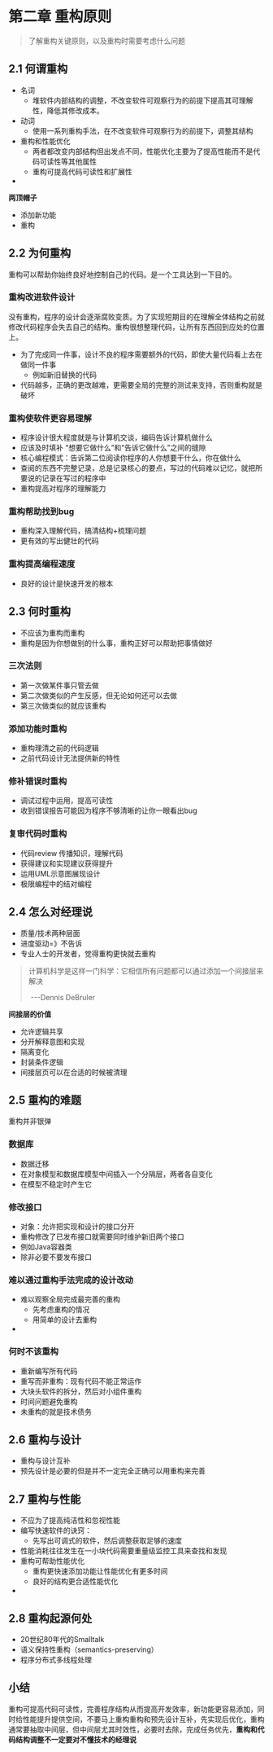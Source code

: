 # 第二章 重构原则

> 了解重构关键原则，以及重构时需要考虑什么问题

## 2.1 何谓重构

- 名词
  - 堆软件内部结构的调整，不改变软件可观察行为的前提下提高其可理解性，降低其修改成本。
- 动词
  - 使用一系列重构手法，在不改变软件可观察行为的前提下，调整其结构
- 重构和性能优化
  - 两者都改变内部结构但出发点不同，性能优化主要为了提高性能而不是代码可读性等其他属性
  - 重构可提高代码可读性和扩展性
- 

**两顶帽子**

- 添加新功能
- 重构

## 2.2 为何重构

重构可以帮助你始终良好地控制自己的代码。是一个工具达到一下目的。

### 重构改进软件设计

没有重构，程序的设计会逐渐腐败变质。为了实现短期目的在理解全体结构之前就修改代码程序会失去自己的结构。重构很想整理代码，让所有东西回到应处的位置上。

- 为了完成同一件事，设计不良的程序需要额外的代码，即使大量代码看上去在做同一件事
  - 例如新旧替换的代码
- 代码越多，正确的更改越难，更需要全局的完整的测试来支持，否则重构就是破坏

### 重构使软件更容易理解

- 程序设计很大程度就是与计算机交谈，编码告诉计算机做什么
- 应该及时填补 “想要它做什么”和“告诉它做什么”之间的缝隙
- 核心编程模式：告诉第二位阅读你程序的人你想要干什么，你在做什么
- 查阅的东西不完整记录，总是记录核心的要点，写过的代码难以记忆，就把所要说的记录在写过的程序中
- 重构提高对程序的理解能力

### 重构帮助找到bug

- 重构深入理解代码，搞清结构+梳理问题
- 更有效的写出健壮的代码

### 重构提高编程速度

- 良好的设计是快速开发的根本

## 2.3 何时重构

- 不应该为重构而重构
- 重构是因为你想做别的什么事，重构正好可以帮助把事情做好

### 三次法则

- 第一次做某件事只管去做
- 第二次做类似的产生反感，但无论如何还可以去做
- 第三次做类似的就应该重构

### 添加功能时重构

- 重构理清之前的代码逻辑
- 之前代码设计无法提供新的特性

### 修补错误时重构

- 调试过程中运用，提高可读性
- 收到错误报告可能因为程序不够清晰的让你一眼看出bug

### 复审代码时重构

- 代码review 传播知识，理解代码
- 获得建议和实现建议获得提升
- 运用UML示意图展现设计
- 极限编程中的结对编程

## 2.4 怎么对经理说

- 质量/技术两种层面
- 进度驱动=》不告诉
- 专业人士的开发者，觉得重构更快就去重构

> 计算机科学是这样一门科学：它相信所有问题都可以通过添加一个间接层来解决
>
> ​																				---Dennis DeBruler

**间接层的价值**

- 允许逻辑共享
- 分开解释意图和实现
- 隔离变化
- 封装条件逻辑
- 间接层页可以在合适的时候被清理

## 2.5 重构的难题

重构并非银弹

### 数据库

- 数据迁移
- 在对象模型和数据库模型中间插入一个分隔层，两者各自变化
- 在模型不稳定时产生它

### 修改接口

- 对象：允许把实现和设计的接口分开
- 重构修改了已发布接口就需要同时维护新旧两个接口
- 例如Java容器类
- 除非必要不要发布接口

### 难以通过重构手法完成的设计改动

- 难以观察全局完成最完善的重构
  - 先考虑重构的情况
  - 用简单的设计去重构
- 

### 何时不该重构

- 重新编写所有代码
- 重写而非重构：现有代码不能正常运作
- 大块头软件的拆分，然后对小组件重构
- 时间问题避免重构
- 未重构的就是技术债务

## 2.6 重构与设计

- 重构与设计互补
- 预先设计是必要的但是并不一定完全正确可以用重构来完善

## 2.7 重构与性能

- 不应为了提高纯洁性和忽视性能
- 编写快速软件的诀窍：
  - 先写出可调式的软件，然后调整获取足够的速度
- 性能消耗往往发生在一小块代码需要重量级监控工具来查找和发现
- 重构可帮助性能优化
  - 重构更快速添加功能让性能优化有更多时间
  - 良好的结构更合适性能优化
- 

## 2.8 重构起源何处

- 20世纪80年代的Smalltalk
- 语义保持性重构（semantics-preserving）
- 程序分布式多线程处理

## 小结

重构可提高代码可读性，完善程序结构从而提高开发效率，新功能更容易添加，同时给性能提升提供空间，不要马上重构重构和预先设计互补，先实现后优化，重构通常要抽取中间层，但中间层尤其时效性，必要时去除，完成任务优先，**重构和代码结构调整不一定要对不懂技术的经理说**